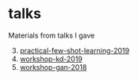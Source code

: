 # talks
Materials from talks I gave

3. [practical-few-shot-learning-2019](https://github.com/truskovskiyk/talks/tree/master/practical-few-shot-learning-2019)
2. [workshop-kd-2019](https://github.com/truskovskiyk/talks/tree/master/workshop-kd-2019)
1. [workshop-gan-2018](https://github.com/truskovskiyk/talks/tree/master/workshop-gan-2018)
